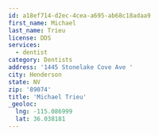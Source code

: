 ```yaml
---
id: a18ef714-d2ec-4cea-a695-ab68c18adaa9
first_name: Michael
last_name: Trieu
license: DDS
services:
  - dentist
category: Dentists
address: '1445 Stonelake Cove Ave '
city: Henderson
state: NV
zip: '89074'
title: 'Michael Trieu'
_geoloc:
  lng: -115.086999
  lat: 36.038181
---
```

